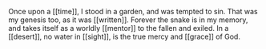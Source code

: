 Once upon a [[time]], I stood in a garden, and was tempted to sin. That was my genesis too, as it was [[written]]. Forever the snake is in my memory, and takes itself as a worldly [[mentor]] to the fallen and exiled. In a [[desert]], no water in [[sight]], is the true mercy and [[grace]] of God.